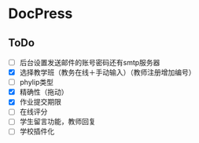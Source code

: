 # DocPress

## ToDo
- [ ] 后台设置发送邮件的账号密码还有smtp服务器
- [x] 选择教学班（教务在线＋手动输入）（教师注册增加编号）
- [ ] phylip类型
- [x] 精确性（拖动）
- [x] 作业提交期限
- [ ] 在线评分
- [ ] 学生留言功能，教师回复
- [ ] 学校插件化
